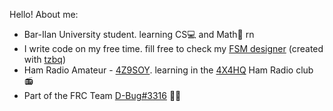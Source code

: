 Hello!
About me:
* Bar-Ilan University student. learning CS💻 and Math🧮 rn
* I write code on my free time. fill free to check my [FSM designer](https://avasay-sayava.github.io/fsm-designer/) (created with [tzbq](https://github.com/Tzabarpho/))
* Ham Radio Amateur - [4Z9SOY](https://www.qrz.com/db/4Z9SOY). learning in the [4X4HQ](https://www.qrz.com/db/4X4HQ) Ham Radio club 📻
* Part of the FRC Team [D-Bug#3316](https://github.com/team3316) 🐞🤖
